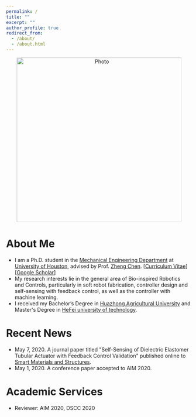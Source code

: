 ```yaml
---
permalink: /
title: ""
excerpt: ""
author_profile: true
redirect_from: 
  - /about/
  - /about.html
---
```


<p align="center">
  <img src="https://ShengbinWang/shengbinwang.github.io/files/shengbinwang1.jpg" alt="Photo" style="width: 450px;"/> 
</p>

# About Me
* I am a Ph.D. student in the [Mechanical Engineering Department](http://www.me.uh.edu//) at [University of Houston](https://www.uh.edu/), advised by Prof. [Zheng Chen](http://brcl.me.uh.edu/). [[Curriculum Vitae](http://www.me.uh.edu/sites/me-new/files/faculty/chen-zheng/chen_zheng.pdf)] [[Google Scholar](https://scholar.google.com/citations?user=edyNnjYAAAAJ&hl=en&oi=ao)]
* My research interests lie in the general area of Bio-inspired Robotics and Controls, particularly in soft robot fabrication, controller design and self-sensing with feedback control, as well as the controller with machine learning.
* I received my Bachelor’s Degree in [Huazhong Agricultural University](http://www.hzau.edu.cn/) and Master's Degree in [HeFei university of technology](http://www.hfut.edu.cn/). 

# Recent News
* May 7, 2020. A journal paper titled "Self-Sensing of Dielectric Elastomer Tubular Actuator with Feedback Control Validation" published online to [Smart Materials and Structures](https://iopscience.iop.org/article/10.1088/1361-665X/ab914b).
* May 1, 2020. A conference paper accepted to AIM 2020.

# Academic Services
* Reviewer: AIM 2020, DSCC 2020
